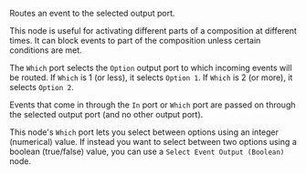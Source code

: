 Routes an event to the selected output port.

This node is useful for activating different parts of a composition at different times. It can block events to part of the composition unless certain conditions are met.

The `Which` port selects the `Option` output port to which incoming events will be routed. If `Which` is 1 (or less), it selects `Option 1`. If `Which` is 2 (or more), it selects `Option 2`.

Events that come in through the `In` port or `Which` port are passed on through the selected output port (and no other output port).

This node's `Which` port lets you select between options using an integer (numerical) value. If instead you want to select between two options using a boolean (true/false) value, you can use a `Select Event Output (Boolean)` node.
